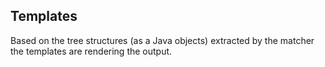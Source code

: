 Templates
---------

Based on the tree structures (as a Java objects) extracted by the matcher the templates are rendering the output.



